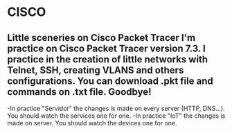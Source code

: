 # CISCO
Little sceneries on Cisco Packet Tracer
I'm practice on Cisco Packet Tracer version 7.3. I practice in the creation of little networks with Telnet, SSH, creating VLANS and others configurations.
You can download .pkt file and commands on .txt file.
Goodbye!
----------------------------------
-In practice "Servidor" the changes is made on every server (HTTP, DNS...). You should watch the services one for one.
-In practice "IoT" the changes is made on server. You should watch the devices one for one.
